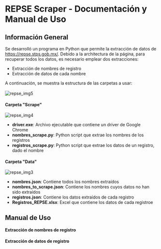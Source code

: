# REPSE Scraper - Documentación y Manual de Uso
## Información General
Se desarrolló un programa en Python que permite la extracción de datos de https://repse.stps.gob.mx/.
Debido a la architectura de la página, para recuperar todos los datos, es necesario emplear dos extracciones:
* Extracción de nombres de registro
* Extracción de datos de cada nombre <br/>
<!-- -->
A continuación, se muestra la estructura de las carpetas a usar: <br/> <br/>
![repse_img5](https://user-images.githubusercontent.com/108626360/199153187-9e032976-9c91-412b-b7a7-b5df5f808063.JPG)

#### Carpeta "Scrape"
![repse_img4](https://user-images.githubusercontent.com/108626360/199153939-1d231009-bda5-4f8f-af46-f1544a5ea55e.JPG)
* **driver.exe**: Archivo ejecutable que contiene un driver de Google Chrome
* **nombres_scrape.py**: Python script que extrae los nombres de los registros
* **registros_scrape.py**: Python script que extrae los datos de un registro, dado el nombre

#### Carpeta "Data"
![repse_img3](https://user-images.githubusercontent.com/108626360/199154149-9e2cbb2c-7f54-4df7-8249-a0679ebb60cc.JPG)
* **nombres.json**: Contiene todos los nombres extraídos
* **nombres_to_scrape.json**: Contiene los nombres cuyos datos no han sido extraídos
* **registros.json**: Contiene los datos extraídos de cada registro
* **Registros_REPSE.xlsx**: Excel que contiene los datos de cada registroe

## Manual de Uso
#### Extracción de nombres de registro
#### Extracción de datos de registro
